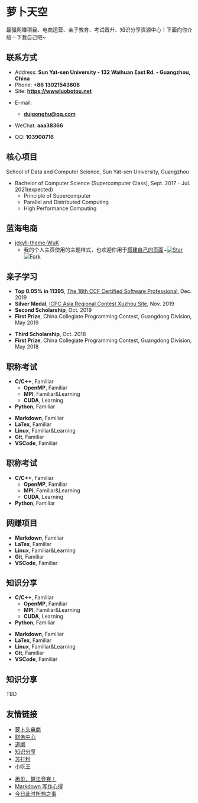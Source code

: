 # 萝卜天空

最强网赚项目、电商运营、亲子教育、考试晋升、知识分享资源中心！下面向你介绍一下我自己吧~

<!-- .slide -->

## 联系方式

- Address: **Sun Yat-sen University - 132 Waihuan East Rd. - Guangzhou, China**
- Phone: **+86 13021543808**
- Site: **<https://wwwluobotou.net>**

<!-- .slide vertical=true -->

- E-mail:
  - **[duigonghu@qq.com](mailto:duigonghu@qq.com)**
  
- WeChat: **aaa38366**
- QQ: **103900716**

<!-- .slide -->

## 核心项目

<!-- .slide vertical=true -->

School of Data and Computer Science, Sun Yat-sen University, Guangzhou

- Bachelor of Computer Science (Supercomputer Class), Sept. 2017 - Jul. 2021(expected)
  - Principle of Supercomputer
  - Parallel and Distributed Computing
  - High Performance Computing

<!-- .slide -->

## 蓝海电商

<!-- .slide vertical=true -->

- [jekyll-theme-WuK](https://jekyll-theme-WuK.wu-kan.cn/)
  - 我的个人主页使用的主题样式，也欢迎你用于[搭建自己的页面](https://jekyll-theme-WuK.wu-kan.cn/)~[![Star](https://img.shields.io/github/stars/wu-kan/wu-kan.github.io.svg)](https://github.com/wu-kan/wu-kan.github.io)[![Fork](https://img.shields.io/github/forks/wu-kan/wu-kan.github.io.svg)](https://github.com/wu-kan/wu-kan.github.io/fork)

<!-- .slide -->

## 亲子学习

<!-- .slide vertical=true -->

- **Top 0.05% in 11395**, [The 18th CCF Certified Software Professional](https://wu-kan.cn/_posts/2019-12-16-%E7%AC%AC%E5%8D%81%E5%85%AB%E6%AC%A1CCF%E8%AE%A1%E7%AE%97%E6%9C%BA%E8%BD%AF%E4%BB%B6%E8%83%BD%E5%8A%9B%E8%AE%A4%E8%AF%81/), Dec. 2019
- **Silver Medal**, [ICPC Asia Regional Contest Xuzhou Site](https://wu-kan.cn/_posts/2019-11-04-%E5%86%8D%E8%A7%81-%E7%AE%97%E6%B3%95%E7%AB%9E%E8%B5%9B/), Nov. 2019
- **Second Scholarship**, Oct. 2019
- **First Prize**, China Collegiate Programming Contest, Guangdong Division, May 2019

<!-- .slide vertical=true -->

- **Third Scholarship**, Oct. 2018
- **First Prize**, China Collegiate Programming Contest, Guangdong Division, May 2018

<!-- .slide -->

## 职称考试

<!-- .slide vertical=true -->

- **C/C++**, Familiar
  - **OpenMP**, Familiar
  - **MPI**, Familiar&Learning
  - **CUDA**, Learning
- **Python**, Familiar

<!-- .slide vertical=true -->

- **Markdown**, Familiar
- **LaTex**, Familiar
- **Linux**, Familiar&Learning
- **Git**, Familiar
- **VSCode**, Familiar

## 职称考试

<!-- .slide vertical=true -->

- **C/C++**, Familiar
  - **OpenMP**, Familiar
  - **MPI**, Familiar&Learning
  - **CUDA**, Learning
- **Python**, Familiar

## 网赚项目

<!-- .slide vertical=true -->

- **Markdown**, Familiar
- **LaTex**, Familiar
- **Linux**, Familiar&Learning
- **Git**, Familiar
- **VSCode**, Familiar


## 知识分享

<!-- .slide vertical=true -->

- **C/C++**, Familiar
  - **OpenMP**, Familiar
  - **MPI**, Familiar&Learning
  - **CUDA**, Learning
- **Python**, Familiar

<!-- .slide vertical=true -->

- **Markdown**, Familiar
- **LaTex**, Familiar
- **Linux**, Familiar&Learning
- **Git**, Familiar
- **VSCode**, Familiar
<!-- .slide -->

## 知识分享

TBD

<!-- .slide -->

## 友情链接

- [萝卜头电商](https://wu-kan.cn/_posts/2019-01-18-%E5%9F%BA%E4%BA%8EJekyll%E6%90%AD%E5%BB%BA%E4%B8%AA%E4%BA%BA%E5%8D%9A%E5%AE%A2/)
- [财务中心](https://wu-kan.cn/_posts/2019-02-04-%E6%88%91%E7%9A%84%E7%AE%97%E6%B3%95%E7%AB%9E%E8%B5%9B%E6%A8%A1%E6%9D%BF/)
- [道闸](https://wu-kan.cn/_posts/2019-07-18-%E8%BF%99%E4%B8%80%E5%B9%B4%E7%9A%84%E4%B8%80%E7%82%B9%E6%84%9F%E6%83%B3/)
- [知识分享](https://wu-kan.cn/_posts/2019-07-18-%E8%BF%99%E4%B8%80%E5%B9%B4%E7%9A%84%E4%B8%80%E7%82%B9%E6%84%9F%E6%83%B3/)
- [苏打粉](https://wu-kan.cn/_posts/2019-07-18-%E8%BF%99%E4%B8%80%E5%B9%B4%E7%9A%84%E4%B8%80%E7%82%B9%E6%84%9F%E6%83%B3/)
- [小吃王](https://wu-kan.cn/_posts/2019-07-18-%E8%BF%99%E4%B8%80%E5%B9%B4%E7%9A%84%E4%B8%80%E7%82%B9%E6%84%9F%E6%83%B3/)

<!-- .slide vertical=true -->

- [再见，算法竞赛！](https://wu-kan.cn/_posts/2019-11-04-%E5%86%8D%E8%A7%81-%E7%AE%97%E6%B3%95%E7%AB%9E%E8%B5%9B/)
- [Markdown 写作心得](https://wu-kan.cn/_posts/2020-01-18-Markdown%E5%86%99%E4%BD%9C%E5%BF%83%E5%BE%97/)
- [今日此时所想之事](https://wu-kan.cn/_posts/2020-01-24-%E4%BB%8A%E6%97%A5%E6%AD%A4%E6%97%B6%E6%89%80%E6%83%B3%E4%B9%8B%E4%BA%8B/)
